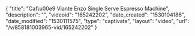 {
    "title": "Caf\u00e9 Viante Enzo Single Serve Espresso Machine",
    "description": "",
    "videoid": "165242202",
    "date_created": "1530104186",
    "date_modified": "1530111575",
    "type": "captivate",
    "layout": "video",
    "url": "\/v\/858181003965-vid\/165242202"
}